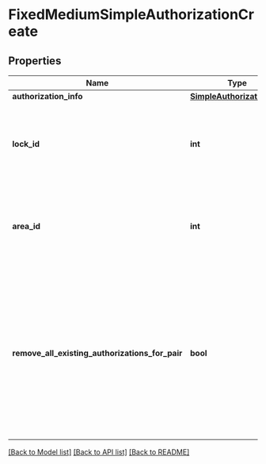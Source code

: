 # FixedMediumSimpleAuthorizationCreate

## Properties
Name | Type | Description | Notes
------------ | ------------- | ------------- | -------------
**authorization_info** | [**SimpleAuthorizationInfo**](SimpleAuthorizationInfo.md) |  | 
**lock_id** | **int** | Lock for which the medium should be authorized. Required when no area id is set. | [optional] 
**area_id** | **int** | Area for which the medium should be authorized. Required when no lock id is set. | [optional] 
**remove_all_existing_authorizations_for_pair** | **bool** | Removes all authorizations for the given medium – lock or medium – area pair before creating the given simple authorization (avoids conflict potential which may result in failure). | [optional] 

[[Back to Model list]](../README.md#documentation-for-models) [[Back to API list]](../README.md#documentation-for-api-endpoints) [[Back to README]](../README.md)

